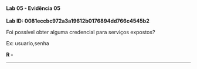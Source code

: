 
#### Lab 05 - Evidência 05

**Lab ID: 0081eccbc972a3a19612b0176894dd766c4545b2**


Foi possível obter alguma credencial para serviços expostos?  
  
Ex: usuario,senha 

**R -**

---
